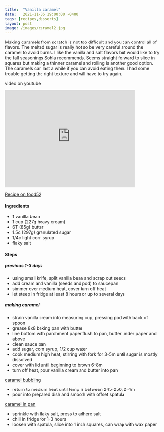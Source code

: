 ```yaml
---
title:  "Vanilla caramel"
date:   2021-11-06 19:00:00 -0400
tags: [recipes,desserts]
layout: post
image: /images/caramel2.jpg
---
```


Making caramels from scratch is not too difficult and you can control all of flavors.  The melted sugar is really hot
so be very careful around the caramel to avoid burns.  I like the vanilla and salt flavors but would like to try the
fall seasonings Sohla recommends.  Seems straight forward to slice in squares but making a thinner caramel and rolling
is another good option.  The caramels can last a while if you can avoid eating them.  I had some trouble getting the
right texture and will have to try again.

video on youtube
<iframe width="420" height="315" src="https://www.youtube.com/embed/Ip6uLO4yVkA" frameborder="0" allowfullscreen></iframe>

[Recipe on food52](https://food52.com/recipes/86558-salted-vanilla-bean-caramels-recipe?utm_source=YouTube&utm_medium=SocialMarketing&utm_campaign=Editorial)

#### Ingredients
- 1 vanilla bean
- 1 cup (227g heavy cream)
- 6T (85g) butter
- 1.5c (297g) granulated sugar
- 1/4c light corn syrup
- flaky salt

#### Steps
##### previous 1-3 days
- using small knife, split vanilla bean and scrap out seeds
- add cream and vanilla (seeds and pod) to saucepan
- simmer over medium heat, cover turn off heat
- let steep in fridge at least 8 hours or up to several days
##### making caramel
- strain vanilla cream into measuring cup, pressing pod with back of spoon
- grease 8x8 baking pan with butter
- line bottom with parchment paper flush to pan, butter under paper and above
- clean sauce pan
- add sugar, corn syrup, 1/2 cup water
- cook medium high heat, stirring with fork for 3-5m until sugar is mostly dissolved
- cover with lid until beginning to brown 6-8m
- turn off heat, pour vanilla cream and butter into pan

[caramel bubbling](images/caramel1.jpg)

- return to medium heat until temp is between 245-250, 2-4m
- pour into prepared dish and smooth with offset spatula

[caramel in pan](images/caramel2.jpg)

- sprinkle with flaky salt, press to adhere salt
- chill in fridge for 1-3 hours
- loosen with spatula, slice into 1 inch squares, can wrap with wax paper
